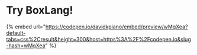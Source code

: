 # Try BoxLang!



{% embed url="https://codepen.io/davidkpiano/embed/preview/wMqXea?default-tabs=css%2Cresult&height=300&host=https%3A%2F%2Fcodepen.io&slug-hash=wMqXea" %}
